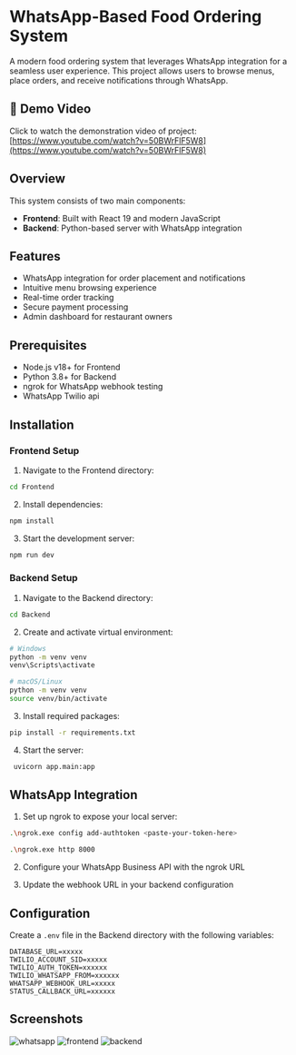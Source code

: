 # WhatsApp-Based Food Ordering System

A modern food ordering system that leverages WhatsApp integration for a seamless user experience. This project allows users to browse menus, place orders, and receive notifications through WhatsApp.

## 🎥 Demo Video
Click to watch the demonstration video of project: [https://www.youtube.com/watch?v=50BWrFlF5W8](https://www.youtube.com/watch?v=50BWrFlF5W8)

## Overview

This system consists of two main components:
- **Frontend**: Built with React 19 and modern JavaScript
- **Backend**: Python-based server with WhatsApp integration

## Features

- WhatsApp integration for order placement and notifications
- Intuitive menu browsing experience
- Real-time order tracking
- Secure payment processing
- Admin dashboard for restaurant owners

## Prerequisites

- Node.js v18+ for Frontend
- Python 3.8+ for Backend
- ngrok for WhatsApp webhook testing
- WhatsApp Twilio api

## Installation

### Frontend Setup

1. Navigate to the Frontend directory:
```bash
cd Frontend
```

2. Install dependencies:
```bash
npm install
```

3. Start the development server:
```bash
npm run dev
```

### Backend Setup

1. Navigate to the Backend directory:
```bash
cd Backend
```

2. Create and activate virtual environment:
```bash
# Windows
python -m venv venv
venv\Scripts\activate

# macOS/Linux
python -m venv venv
source venv/bin/activate
```

3. Install required packages:
```bash
pip install -r requirements.txt
```

4. Start the server:
```bash
 uvicorn app.main:app
```

## WhatsApp Integration

1. Set up ngrok to expose your local server:
```bash
.\ngrok.exe config add-authtoken <paste-your-token-here>
```

```bash
.\ngrok.exe http 8000
```

2. Configure your WhatsApp Business API with the ngrok URL

3. Update the webhook URL in your backend configuration

## Configuration

Create a `.env` file in the Backend directory with the following variables:
```
DATABASE_URL=xxxxx
TWILIO_ACCOUNT_SID=xxxxx
TWILIO_AUTH_TOKEN=xxxxxx
TWILIO_WHATSAPP_FROM=xxxxxx
WHATSAPP_WEBHOOK_URL=xxxxx
STATUS_CALLBACK_URL=xxxxxx
```

## Screenshots
![whatsapp](https://github.com/user-attachments/assets/31e45116-f18c-4c91-b42f-106581a0d140)
![frontend](https://github.com/user-attachments/assets/365db560-c396-4e58-8ef3-e524e8685437)
![backend](https://github.com/user-attachments/assets/6a7cb0e9-94de-49b7-bb9c-5364a69a41b2)

